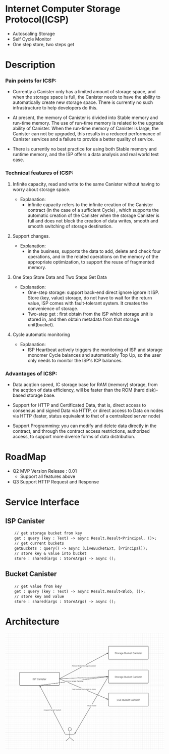 # **Internet Computer Storage Protocol**(**ICSP**)
- Autoscaling Storage
- Self Cycle Monitor
- One step store, two steps get

# Description
### Pain points for ICSP:

* Currently a Canister only has a limited amount of storage space, and when the storage space is full, the Canister needs to have the ability to automatically create new storage space. There is currently no such infrastructure to help developers do this.

* At present, the memory of Canister is divided into Stable memory and run-time memory. The use of run-time memory is related to the upgrade ability of Canister. When the run-time memory of Canister is large, the Canister can not be upgraded, this results in a reduced performance of Canister services and a failure to provide a better quality of service.

* There is currently no best practice for using both Stable memory and runtime memory, and the ISP offers a data analysis and real world test case.

### Technical features of ICSP:
1. Infinite capacity, read and write to the same Canister without having to worry about storage space.
   * Explanation: 
     * infinite capacity refers to the infinite creation of the Canister contract (in the case of a sufficient Cycle) , which supports the automatic creation of the Canister when the storage Canister is full and does not block the creation of data writes, smooth and smooth switching of storage destination.

2. Support changes.
   * Explanation: 
     * in the business, supports the data to add, delete and check four operations, and in the related operations on the memory of the appropriate optimization, to support the reuse of fragmented memory.

3. One Step Store Data and Two Steps Get Data
   * Explanation:
     * One-step storage: support back-end direct ignore ignore it ISP. Store (key, value) storage, do not have to wait for the return value, ISP comes with fault-tolerant system. It creates the convenience of storage.
     * Two-step get : first obtain from the ISP which storage unit is stored in, and then obtain metadata from that storage unit(bucket).
4. Cycle automatic monitoring
   * Explanation: 
     * ISP Heartbeat actively triggers the monitoring of ISP and storage monomer Cycle balances and automatically Top Up, so the user only needs to monitor the ISP's ICP balances.

### Advantages of ICSP:
* Data acqtion speed, IC storage base for RAM (memory) storage, from the acqtion of data efficiency, will be faster than the ROM (hard disk)-based storage base.

* Support for HTTP and Certificated Data, that is, direct access to consensus and signed Data via HTTP, or direct access to Data on nodes via HTTP (faster, status equivalent to that of a centralized server node)

* Support Programming: you can modify and delete data directly in the contract, and through the contract access restrictions, authorized access, to support more diverse forms of data distribution.

# RoadMap
- Q2 MVP Version Release : 0.01
  - Support all features  above
- Q3 Support HTTP Request and Response

# Service Interface
## ISP Canister

```motoko
    // get storage bucket from key
    get : query (key : Text) -> async Result.Result<Principal, ()>;
    // get current buckets
    getBuckets : query() -> async (LiveBucketExt, [Principal]);
    // store key & value into bucket
    store : shared(args : StoreArgs) -> async ();
```

## Bucket Canister

```motoko
    // get value from key
    get : query (key : Text) -> async Result.Result<Blob, ()>;
    // store key and value
    store : shared(args : StoreArgs) -> async ();
```

# Architecture
![avatar](ISP.jpeg)
